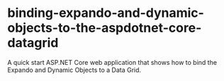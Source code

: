 # binding-expando-and-dynamic-objects-to-the-aspdotnet-core-datagrid
A quick start ASP.NET Core web application that shows how to bind the Expando and Dynamic Objects to a Data Grid. 
